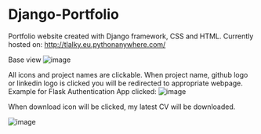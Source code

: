 # Django-Portfolio
Portfolio website created with Django framework, CSS and HTML.
Currently hosted on: http://tlalky.eu.pythonanywhere.com/

Base view
![image](https://user-images.githubusercontent.com/56046688/212323177-cb511577-a66f-4a42-8045-07fd7bdceb4e.png)

All icons and project names are clickable. When project name, github logo or linkedin logo is clicked you will be redirected to appropriate webpage. 
Example for Flask Authentication App clicked:
![image](https://user-images.githubusercontent.com/56046688/212323976-3c992b4f-d906-44a1-a37d-dd472c803838.png)

When download icon will be clicked, my latest CV will be downloaded.

![image](https://user-images.githubusercontent.com/56046688/212324301-0a75ecda-b594-4f7c-8d82-f0e38f641fbd.png)


